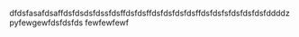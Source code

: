 dfdsfasafdsaffdsfdsdsfdssfdsffdsfdsffdsfdsfdsfdsffdsfdsfsfdsfdsfdsfddddzpyfewgewfdsfdsfds
fewfewfewf
